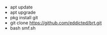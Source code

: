 - apt update
- apt upgrade
- pkg install git
- git clone https://github.com/eddicted/brt.git
- bash smf.sh
